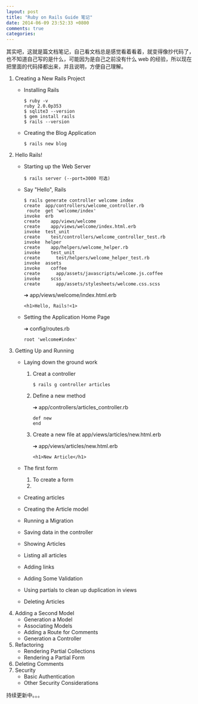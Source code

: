 ```yaml
---
layout: post
title: "Ruby on Rails Guide 笔记"
date: 2014-06-09 23:52:33 +0800
comments: true
categories: 
---
```

其实吧，这就是篇文档笔记，自己看文档总是感觉看着看着，就变得像抄代码了，也不知道自己写的是什么，可能因为是自己之前没有什么 web 的经验，所以现在把里面的代码择都出来，并且说明，方便自己理解。

1.  Creating a New Rails Project
	*  Installing Rails
	
		```
		$ ruby -v
		ruby 2.0.0p353
		$ sqlite3 --version
		$ gem install rails
		$ rails --version
		```
	*  Creating the Blog Application
	
		```
		$ rails new blog
		```
2.  Hello Rails!
	*  Starting up the Web Server
	
		```
		$ rails server (--port=3000 可选)
	 	```
	*  Say "Hello", Rails
	
		```
		$ rails generate controller welcome index
		create  app/controllers/welcome_controller.rb
		 route  get 'welcome/index'
		invoke  erb
		create    app/views/welcome
		create    app/views/welcome/index.html.erb
		invoke  test_unit
		create    test/controllers/welcome_controller_test.rb
		invoke  helper
		create    app/helpers/welcome_helper.rb
		invoke    test_unit
		create      test/helpers/welcome_helper_test.rb
		invoke  assets
		invoke    coffee
		create      app/assets/javascripts/welcome.js.coffee
		invoke    scss
		create      app/assets/stylesheets/welcome.css.scss
		```
		➔  app/views/welcome/index.html.erb
		
		```		
		<h1>Hello, Rails!<1>
		```
	*  Setting the Application Home Page
	
		➔  config/routes.rb
		
		```
		root 'welcome#index'
		```
3.  Getting Up and Running
    *  Laying down the ground work
    
    	1. Creat a controller
	    	
	    	
	    	```
	    	$ rails g controller articles
	    	```
    	
    	2. Define a new method
	    	
	    	➔  app/controllers/articles_controller.rb
	    	
	    	```
	    	def new
			end
	    	```
    	    	
    	3. Create a new file at app/views/articles/new.html.erb
    	
	    	➔  app/views/articles/new.html.erb
	    	
	    	```
	    	<h1>New Article</h1>
	    	```
    	
    *  The first form
    	
    	1. To create a form
    	2. 
   	     	
    *  Creating articles
    *  Creating the Article model
    *  Running a Migration
    *  Saving data in the controller
    *  Showing Articles
    *  Listing all articles
    *  Adding links
    *  Adding Some Validation
    *  Using partials to clean up duplication in views
    *  Deleting Articles
4.  Adding a Second Model
	*  Generation a Model
	*  Associating 	Models
	*  Adding a Route for Comments
	*  Generation a Controller
5.  Refactoring
	*  Rendering Partial Collections
	*  Rendering a Partial Form
6.  Deleting Comments
7.  Security
	*  Basic Authentication
	*  Other Security Considerations
	
持续更新中。。。